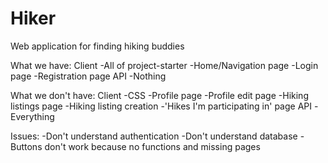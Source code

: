 # Hiker
Web application for finding hiking buddies

What we have:
Client
-All of project-starter
-Home/Navigation page
-Login page
-Registration page
API
-Nothing

What we don't have:
Client
-CSS
-Profile page
-Profile edit page
-Hiking listings page
-Hiking listing creation
-'Hikes I'm participating in' page
API
-Everything

Issues:
-Don't understand authentication
-Don't understand database
-Buttons don't work because no functions and missing pages
